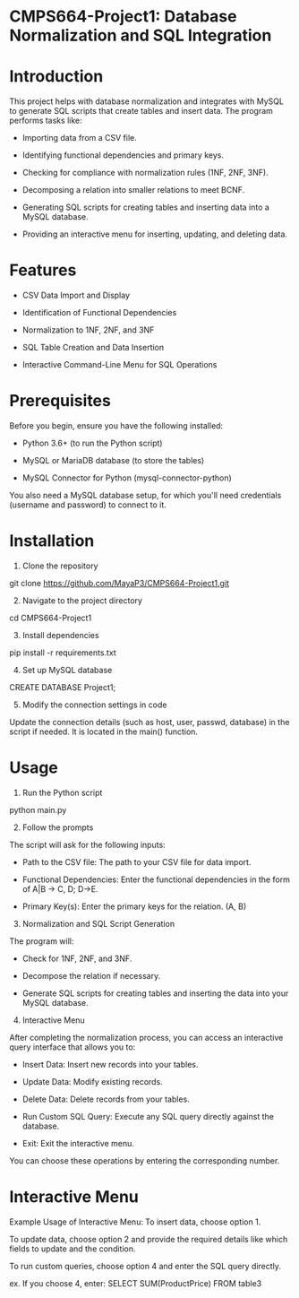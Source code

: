# CMPS664-Project1: Database Normalization and SQL Integration

# Introduction

This project helps with database normalization and integrates with MySQL to generate SQL scripts that create tables and insert data. The program performs tasks like:

- Importing data from a CSV file.

- Identifying functional dependencies and primary keys.

- Checking for compliance with normalization rules (1NF, 2NF, 3NF).

- Decomposing a relation into smaller relations to meet BCNF.

- Generating SQL scripts for creating tables and inserting data into a MySQL database.

- Providing an interactive menu for inserting, updating, and deleting data.

# Features 

- CSV Data Import and Display

- Identification of Functional Dependencies

- Normalization to 1NF, 2NF, and 3NF

- SQL Table Creation and Data Insertion

- Interactive Command-Line Menu for SQL Operations

# Prerequisites

Before you begin, ensure you have the following installed:

- Python 3.6+ (to run the Python script)

- MySQL or MariaDB database (to store the tables)

- MySQL Connector for Python (mysql-connector-python)

You also need a MySQL database setup, for which you'll need credentials (username and password) to connect to it.

# Installation

1. Clone the repository

git clone https://github.com/MayaP3/CMPS664-Project1.git

2. Navigate to the project directory

cd CMPS664-Project1

3. Install dependencies

pip install -r requirements.txt

4. Set up MySQL database

CREATE DATABASE Project1;

5. Modify the connection settings in code

Update the connection details (such as host, user, passwd, database) in the script if needed. It is located in the main() function.

# Usage 

1. Run the Python script

python main.py

2. Follow the prompts

The script will ask for the following inputs:

- Path to the CSV file: The path to your CSV file for data import.

- Functional Dependencies: Enter the functional dependencies in the form of A|B -> C, D;  D->E.

- Primary Key(s): Enter the primary keys for the relation. (A, B)

3. Normalization and SQL Script Generation

The program will:

- Check for 1NF, 2NF, and 3NF.

- Decompose the relation if necessary.

- Generate SQL scripts for creating tables and inserting the data into your MySQL database.

4. Interactive Menu

After completing the normalization process, you can access an interactive query interface that allows you to:

- Insert Data: Insert new records into your tables.

- Update Data: Modify existing records.

- Delete Data: Delete records from your tables.

- Run Custom SQL Query: Execute any SQL query directly against the database.

- Exit: Exit the interactive menu.

You can choose these operations by entering the corresponding number.

# Interactive Menu

Example Usage of Interactive Menu:
To insert data, choose option 1.

To update data, choose option 2 and provide the required details like which fields to update and the condition.

To run custom queries, choose option 4 and enter the SQL query directly.

ex. If you choose 4, enter: SELECT SUM(ProductPrice) FROM table3
